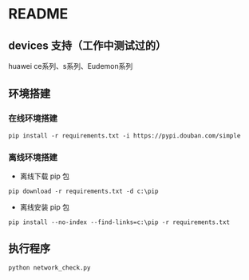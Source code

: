 # README

## devices 支持（工作中测试过的）

huawei ce系列、s系列、Eudemon系列

## 环境搭建

### 在线环境搭建

```
pip install -r requirements.txt -i https://pypi.douban.com/simple
```

### 离线环境搭建

+ 离线下载 pip 包

```
pip download -r requirements.txt -d c:\pip 
```

+ 离线安装 pip 包

```
pip install --no-index --find-links=c:\pip -r requirements.txt
```

## 执行程序

```
python network_check.py
```

